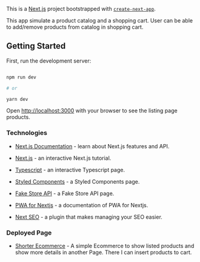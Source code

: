 This is a [Next.js](https://nextjs.org/) project bootstrapped with [`create-next-app`](https://github.com/vercel/next.js/tree/canary/packages/create-next-app).

This app simulate a product catalog and a shopping cart. User can be able to add/remove products from catalog in shopping cart.

  

## Getting Started

  

First, run the development server:

  

```bash

npm run dev

# or

yarn dev

```

  

Open [http://localhost:3000](http://localhost:3000) with your browser to see the listing page products.

    

### Technologies
 

- [Next.js Documentation](https://nextjs.org/docs) - learn about Next.js features and API.

- [Next.js](https://nextjs.org/learn) - an interactive Next.js tutorial.
- [Typescript](https://www.typescriptlang.org/) - an interactive Typescript page.
- [Styled Components](https://styled-components.com/) - a Styled Components page.
- [Fake Store API](https://fakestoreapi.com/) - a Fake Store API page. 
- [PWA for Nextjs](https://www.npmjs.com/package/next-pwa) - a documentation of PWA for Nextjs. 
- [Next SEO](https://github.com/garmeeh/next-seo) - a plugin that makes managing your SEO easier. 


### Deployed Page

- [Shorter Ecommerce](https://shorter-ecommerce.vercel.app/) - A simple Ecommerce to show listed products and show more details in another Page. There I can insert products to cart.
